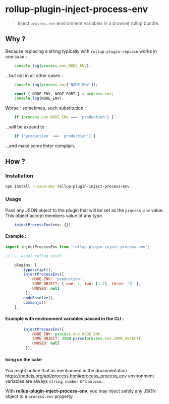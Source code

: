 # rollup-plugin-inject-process-env

> Inject `process.env` environment variables in a browser rollup bundle.

## Why ?

Because replacing a string typically with `rollup-plugin-replace` works in one case :

```js
    console.log(process.env.NODE_ENV);
```

...but not in all other cases :

```js
    console.log(process.env['NODE_ENV']);
```

```js
    const { NODE_ENV, NODE_PORT } = process.env;
    console.log(NODE_ENV);
```

Worse : sometimes, such substitution :

```js
    if (process.env.NODE_ENV === 'production') {
```

...will be expand to :

```js
    if ('production' === 'production') {
```

...and make some linter complain.

## How ?

### Installation

```bash
npm install --save-dev rollup-plugin-inject-process-env
```

### Usage

Pass any JSON object to the plugin that will be set as the `process.env` value. This object accept members value of any type.

```typescript
    injectProcessEnv(env: {})
```

#### Example :

```js
import injectProcessEnv from 'rollup-plugin-inject-process-env';

// ... usual rollup stuff

    plugins: [
        typescript(),
        injectProcessEnv({ 
            NODE_ENV: 'production',
            SOME_OBJECT: { one: 1, two: [1,2], three: '3' },
            UNUSED: null
         }),
		nodeResolve(),
		commonjs()
	],
```

#### Example with environment variables passed in the CLI :

```js
        injectProcessEnv({ 
            NODE_ENV: process.env.NODE_ENV,
            SOME_OBJECT: JSON.parse(process.env.SOME_OBJECT),
            UNUSED: null
         }),
```

#### Icing on the cake

You might notice that as mentionned in the documentation https://nodejs.org/api/process.html#process_process_env
environment variables are always `string`, `number` or `boolean`.

With **rollup-plugin-inject-process-env**, you may inject safely any JSON object to a `process.env` property.